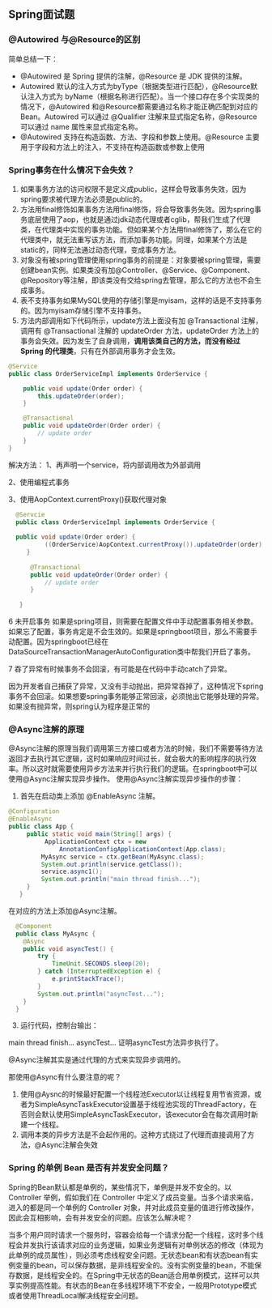 ## Spring面试题

### @Autowired 与@Resource的区别

简单总结一下：
- @Autowired 是 Spring 提供的注解，@Resource 是 JDK 提供的注解。
- Autowired 默认的注入方式为byType（根据类型进行匹配），@Resource默认注入方式为 byName（根据名称进行匹配）。当一个接口存在多个实现类的情况下，@Autowired 和@Resource都需要通过名称才能正确匹配到对应的 Bean。Autowired 可以通过 @Qualifier 注解来显式指定名称，@Resource可以通过 name 属性来显式指定名称。
- @Autowired 支持在构造函数、方法、字段和参数上使用。@Resource 主要用于字段和方法上的注入，不支持在构造函数或参数上使用


### Spring事务在什么情况下会失效？
  1. 如果事务方法的访问权限不是定义成public，这样会导致事务失效，因为spring要求被代理方法必须是public的。
 2. 方法用final修饰如果事务方法用final修饰，将会导致事务失效。因为spring事务底层使用了aop，也就是通过jdk动态代理或者cglib，帮我们生成了代理类，在代理类中实现的事务功能。但如果某个方法用final修饰了，那么在它的代理类中，就无法重写该方法，而添加事务功能。同理，如果某个方法是static的，同样无法通过动态代理，变成事务方法。
 3. 对象没有被spring管理使用spring事务的前提是：对象要被spring管理，需要创建bean实例。如果类没有加@Controller、@Service、@Component、@Repository等注解，即该类没有交给spring去管理，那么它的方法也不会生成事务。
 4. 表不支持事务如果MySQL使用的存储引擎是myisam，这样的话是不支持事务的。因为myisam存储引擎不支持事务。
 5. 方法内部调用如下代码所示，update方法上面没有加 @Transactional 注解，调用有 @Transactional 注解的 updateOrder 方法，updateOrder 方法上的事务会失效。因为发生了自身调用，**调用该类自己的方法，而没有经过 Spring 的代理类**，只有在外部调用事务才会生效。

~~~java
@Service
public class OrderServiceImpl implements OrderService {

    public void update(Order order) {
        this.updateOrder(order);
    }

    @Transactional
    public void updateOrder(Order order) {
        // update order
    }
}
~~~

解决方法：
1、再声明一个service，将内部调用改为外部调用

2、使用编程式事务

3、使用AopContext.currentProxy()获取代理对象

 ```java
   @Servcie
   public class OrderServiceImpl implements OrderService {
       
   public void update(Order order) {
           ((OrderService)AopContext.currentProxy()).updateOrder(order);
      }
   
       @Transactional
       public void updateOrder(Order order) {
           // update order
       }
   
    }
 ```
6 未开启事务
如果是spring项目，则需要在配置文件中手动配置事务相关参数。如果忘了配置，事务肯定是不会生效的。如果是springboot项目，那么不需要手动配置。因为springboot已经在DataSourceTransactionManagerAutoConfiguration类中帮我们开启了事务。

7 吞了异常有时候事务不会回滚，有可能是在代码中手动catch了异常。

因为开发者自己捕获了异常，又没有手动抛出，把异常吞掉了，这种情况下spring事务不会回滚。如果想要spring事务能够正常回滚，必须抛出它能够处理的异常。如果没有抛异常，则spring认为程序是正常的

### @Async注解的原理
@Async注解的原理当我们调用第三方接口或者方法的时候，我们不需要等待方法返回才去执行其它逻辑，这时如果响应时间过长，就会极大的影响程序的执行效率。所以这时就需要使用异步方法来并行执行我们的逻辑。在springboot中可以使用@Async注解实现异步操作。
使用@Async注解实现异步操作的步骤：
1. 首先在启动类上添加 @EnableAsync 注解。

  ```java
  @Configuration 
  @EnableAsync
  public class App {
       public static void main(String[] args) {
            ApplicationContext ctx = new  
                AnnotationConfigApplicationContext(App.class);
           MyAsync service = ctx.getBean(MyAsync.class);
           System.out.println(service.getClass());
           service.async1();
           System.out.println("main thread finish...");
       }
     }
  ```

  

  

  在对应的方法上添加@Async注解。
```java
  @Component
  public class MyAsync {
    @Async
    public void asyncTest() {
        try {
            TimeUnit.SECONDS.sleep(20);
        } catch (InterruptedException e) {
            e.printStackTrace();
        }
        System.out.println("asyncTest...");
    }
  }
```
3. 运行代码，控制台输出：

  main thread finish...
  asyncTest...
  证明asyncTest方法异步执行了。

@Async注解其实是通过代理的方式来实现异步调用的。

那使用@Async有什么要注意的呢？
1. 使用@Aysnc的时候最好配置一个线程池Executor以让线程复用节省资源，或者为SimpleAsyncTaskExecutor设置基于线程池实现的ThreadFactory，在否则会默认使用SimpleAsyncTaskExecutor，该executor会在每次调用时新建一个线程。
2. 调用本类的异步方法是不会起作用的。这种方式绕过了代理而直接调用了方法，@Async注解会失效

### Spring 的单例 Bean 是否有并发安全问题？
Spring的Bean默认都是单例的，某些情况下，单例是并发不安全的。以 Controller 举例，假如我们在 Controller 中定义了成员变量。当多个请求来临，进入的都是同一个单例的 Controller 对象，并对此成员变量的值进行修改操作，因此会互相影响，会有并发安全的问题。应该怎么解决呢？

当多个用户同时请求一个服务时，容器会给每一个请求分配一个线程，这时多个线程会并发执行该请求对应的业务逻辑，如果业务逻辑有对单例状态的修改（体现为此单例的成员属性），则必须考虑线程安全问题。无状态bean和有状态bean有实例变量的bean，可以保存数据，是非线程安全的。没有实例变量的bean，不能保存数据，是线程安全的。在Spring中无状态的Bean适合用单例模式，这样可以共享实例提高性能。有状态的Bean在多线程环境下不安全，一般用Prototype模式或者使用ThreadLocal解决线程安全问题。
